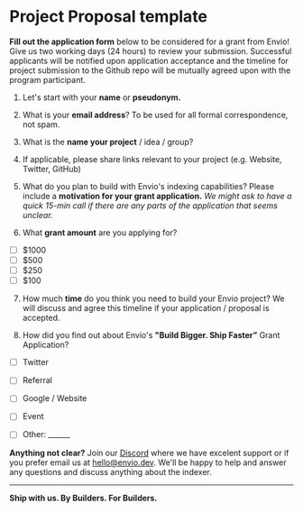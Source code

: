 # Project Proposal template 

**Fill out the application form** below to be considered for a grant from Envio! Give us two working days (24 hours) to review your submission. Successful applicants will be notified upon application acceptance and the timeline for project submission to the Github repo will be mutually agreed upon with the program participant.

1. Let's start with your **name** or **pseudonym.**

2. What is your **email address**? To be used for all formal correspondence, not spam.

3. What is the **name your project** / idea / group?

4. If applicable, please share links relevant to your project (e.g. Website, Twitter, GitHub)

5. What do you plan to build with Envio's indexing capabilities? Please include a **motivation for your grant application.** *We might ask to have a quick 15-min call if there are any parts of the application that seems unclear.*

6. What **grant amount** are you applying for?

- [ ]  $1000
- [ ]  $500
- [ ]  $250
- [ ]  $100

7. How much **time** do you think you need to build your Envio project? We will discuss and agree this timeline if your application / proposal is accepted. 

8. How did you find out about Envio's **"Build Bigger. Ship Faster”** Grant Application?

- [ ]  Twitter
- [ ]  Referral
- [ ]  Google / Website
- [ ]  Event
- [ ]  Other: ______


**Anything not clear?** Join our [Discord](https://discord.gg/mZHNWgNCAc) where we have excelent support or if you prefer email us at [hello@envio.dev](mailto:hello@envio.dev). We'll be happy to help and answer any questions and discuss anything about the indexer.

---

**Ship with us. By Builders. For Builders.**

